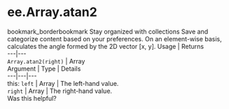  
#  ee.Array.atan2
bookmark_borderbookmark Stay organized with collections  Save and categorize content based on your preferences.
On an element-wise basis, calculates the angle formed by the 2D vector [x, y].
Usage | Returns  
---|---  
`Array.atan2(right)` | Array  
Argument | Type | Details  
---|---|---  
this: `left` | Array | The left-hand value.  
`right` | Array | The right-hand value.  
Was this helpful?
